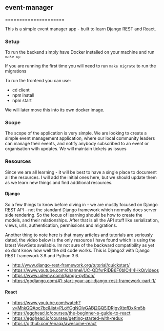 ## event-manager
=====================

This is a simple event manager app - built to learn Django REST and React. 


### Setup

To run the backend simply have Docker installed on your machine and run `make up`

If you are running the first time you will need to run `make migrate` to run the migrations

To run the frontend you can use:
- cd client
- npm install
- npm start

We will later move this into its own docker image.


### Scope

The scope of the application is very simple. We are looking to create a simple event management application, where our 
local community leaders can manage their events, and notify anybody subscribed to an event or organisation with updates.
We will maintain tickets as issues


### Resources

Since we are all learning - it will be best to have a single place to document all the resources. I will add the initial 
ones here, but we should update them as we learn new things and find additional resources.

#### Django

So a few things to know before diving in - we are mostly focused on Django REST API - not the standard Django framework 
which normally does server side rendering. So the focus of learning should be how to create the models, and their 
relationships. After that is all the API stuff like serialization, views, urls, authentication, permissions and migrations.

Another thing to note here is that many articles and tutorials are seriously dated, the video below is the only resource
I have found which is using the latest ViewSets available. Im not sure of the backward compatibility as yet so dont know
how well the old code works. This is Django2 with Django REST framework 3.8 and Python 3.6.
  
- http://www.django-rest-framework.org/tutorial/quickstart/
- https://www.youtube.com/channel/UC-QDfvrRIDB6F0bIO4I4HkQ/videos
- https://www.udemy.com/django-python/
- https://godjango.com/41-start-your-api-django-rest-framework-part-1/

#### React

- https://www.youtube.com/watch?v=MhkGQAoc7bc&list=PLoYCgNOIyGABj2GQSlDRjgvXtqfDxKm5b
- https://egghead.io/courses/the-beginner-s-guide-to-react
- https://egghead.io/courses/getting-started-with-redux
- https://github.com/enaqx/awesome-react